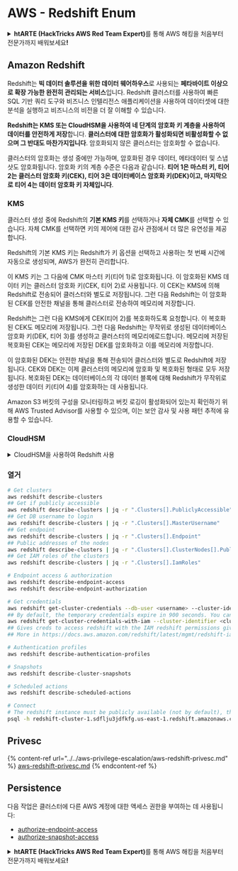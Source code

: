 # AWS - Redshift Enum

<details>

<summary><strong>htARTE (HackTricks AWS Red Team Expert)</strong>를 통해 AWS 해킹을 처음부터 전문가까지 배워보세요<strong>!</strong></summary>

HackTricks를 지원하는 다른 방법:

* **회사를 HackTricks에서 광고하거나 HackTricks를 PDF로 다운로드**하려면 [**SUBSCRIPTION PLANS**](https://github.com/sponsors/carlospolop)를 확인하세요!
* [**공식 PEASS & HackTricks 스웨그**](https://peass.creator-spring.com)를 얻으세요.
* [**The PEASS Family**](https://opensea.io/collection/the-peass-family)를 발견하세요. 독점적인 [**NFTs**](https://opensea.io/collection/the-peass-family) 컬렉션입니다.
* 💬 [**Discord 그룹**](https://discord.gg/hRep4RUj7f) 또는 [**텔레그램 그룹**](https://t.me/peass)에 **참여**하거나 **Twitter** 🐦 [**@hacktricks_live**](https://twitter.com/hacktricks_live)**를** **팔로우**하세요.
* **HackTricks**와 **HackTricks Cloud** github 저장소에 PR을 제출하여 **해킹 트릭을 공유**하세요.

</details>

## Amazon Redshift

Redshift는 **빅 데이터 솔루션을 위한 데이터 웨어하우스**로 사용되는 **페타바이트 이상으로 확장 가능한 완전히 관리되는 서비스**입니다. Redshift 클러스터를 사용하여 빠른 SQL 기반 쿼리 도구와 비즈니스 인텔리전스 애플리케이션을 사용하여 데이터셋에 대한 분석을 실행하고 비즈니스의 비전을 더 잘 이해할 수 있습니다.

**Redshift는 KMS 또는 CloudHSM을 사용하여 네 단계의 암호화 키 계층을 사용하여 데이터를 안전하게 저장**합니다. **클러스터에 대한 암호화가 활성화되면 비활성화할 수 없으며 그 반대도 마찬가지입니다**. 암호화되지 않은 클러스터는 암호화할 수 없습니다.

클러스터의 암호화는 생성 중에만 가능하며, 암호화된 경우 데이터, 메타데이터 및 스냅샷도 암호화됩니다. 암호화 키의 계층 수준은 다음과 같습니다. **티어 1은 마스터 키, 티어 2는 클러스터 암호화 키(CEK), 티어 3은 데이터베이스 암호화 키(DEK)이고, 마지막으로 티어 4는 데이터 암호화 키 자체입니다**.

### KMS

클러스터 생성 중에 Redshift의 **기본 KMS 키**를 선택하거나 **자체 CMK**를 선택할 수 있습니다. 자체 CMK를 선택하면 키의 제어에 대한 감사 관점에서 더 많은 유연성을 제공합니다.

Redshift의 기본 KMS 키는 Redshift가 키 옵션을 선택하고 사용하는 첫 번째 시간에 자동으로 생성되며, AWS가 완전히 관리합니다.

이 KMS 키는 그 다음에 CMK 마스터 키(티어 1)로 암호화됩니다. 이 암호화된 KMS 데이터 키는 클러스터 암호화 키(CEK, 티어 2)로 사용됩니다. 이 CEK는 KMS에 의해 Redshift로 전송되어 클러스터와 별도로 저장됩니다. 그런 다음 Redshift는 이 암호화된 CEK를 안전한 채널을 통해 클러스터로 전송하여 메모리에 저장합니다.

Redshift는 그런 다음 KMS에게 CEK(티어 2)를 복호화하도록 요청합니다. 이 복호화된 CEK도 메모리에 저장됩니다. 그런 다음 Redshift는 무작위로 생성된 데이터베이스 암호화 키(DEK, 티어 3)를 생성하고 클러스터의 메모리에로드합니다. 메모리에 저장된 복호화된 CEK는 메모리에 저장된 DEK를 암호화하고 이를 메모리에 저장합니다.

이 암호화된 DEK는 안전한 채널을 통해 전송되어 클러스터와 별도로 Redshift에 저장됩니다. CEK와 DEK는 이제 클러스터의 메모리에 암호화 및 복호화된 형태로 모두 저장됩니다. 복호화된 DEK는 데이터베이스의 각 데이터 블록에 대해 Redshift가 무작위로 생성한 데이터 키(티어 4)를 암호화하는 데 사용됩니다.

Amazon S3 버킷의 구성을 모니터링하고 버킷 로깅이 활성화되어 있는지 확인하기 위해 AWS Trusted Advisor를 사용할 수 있으며, 이는 보안 감사 및 사용 패턴 추적에 유용할 수 있습니다.

### CloudHSM

<details>

<summary>CloudHSM을 사용하여 Redshift 사용</summary>

암호화를 수행하기 위해 CloudHSM을 사용할 때, 먼저 HSM 클라이언트와 Redshift 간에 신뢰할 수 있는 연결을 설정해야 합니다. 이 연결은 암호화 키를 HSM 클라이언트와 Redshift 클러스터 간에 전송할 수 있도록 안전한 통신을 제공하기 위해 필요합니다.

Redshift는 무작위로 생성된 개인 및 공개 키 쌍을 사용하여 공개 클라이언트 인증서를 생성하고 이를 암호화하여 Redshift에 저장합니다. 이 인증서를 다운로드하고 HSM 클라이언트에 등록하고 올바른 HSM 파티션에 할당해야 합니다.

그런 다음 Redshift를 다음과 같은 HSM 클라이언트의 세부 정보로 구성해야 합니다. HSM IP 주소, HSM 파티션 이름, HSM 파티션 비밀번호 및 CloudHSM이 내부 마스터 키를 사용하여 암호화한 공개 HSM 서버 인증서입니다. 이 정보를 제공하면 Redshift가 개발 파티션에 연결하고 액세스할 수 있는지 확인 및 검증합니다.

내부 보안 정책이나 거버넌스 컨트롤에서 키 회전을 적용해야 한다는 경우, 암호화된 클러스터의 암호화 키를 회전할 수 있습니다. 그러나 키 회전 프로세스 중에 클러스터를 매우 짧은 시간 동안 사용할 수 없게 만들기 때문에 필요할 때만 키를 회전하거나 유출되었을 수 있다고 생각되는 경우에만 회전하는 것이 좋습니다.

회전 중에 Redshift는 클러스터의 CEK와 해당 클러스터의 백업을 회전합니다. 클러스터의 DEK도 회전하지만 DEK를 사용하여 암호화된 S3에 저장된 스냅샷의 DEK를 회전할 수는 없습니다. 클러스터는 '키 회전' 상태로 전환되며 프로세스가 완료되면 상태가 '사용 가능'로 변경됩니다.

</details>

### 열거
```bash
# Get clusters
aws redshift describe-clusters
## Get if publicly accessible
aws redshift describe-clusters | jq -r ".Clusters[].PubliclyAccessible"
## Get DB username to login
aws redshift describe-clusters | jq -r ".Clusters[].MasterUsername"
## Get endpoint
aws redshift describe-clusters | jq -r ".Clusters[].Endpoint"
## Public addresses of the nodes
aws redshift describe-clusters | jq -r ".Clusters[].ClusterNodes[].PublicIPAddress"
## Get IAM roles of the clusters
aws redshift describe-clusters | jq -r ".Clusters[].IamRoles"

# Endpoint access & authorization
aws redshift describe-endpoint-access
aws redshift describe-endpoint-authorization

# Get credentials
aws redshift get-cluster-credentials --db-user <username> --cluster-identifier <cluster-id>
## By default, the temporary credentials expire in 900 seconds. You can optionally specify a duration between 900 seconds (15 minutes) and 3600 seconds (60 minutes).
aws redshift get-cluster-credentials-with-iam --cluster-identifier <cluster-id>
## Gives creds to access redshift with the IAM redshift permissions given to the current AWS account
## More in https://docs.aws.amazon.com/redshift/latest/mgmt/redshift-iam-access-control-identity-based.html

# Authentication profiles
aws redshift describe-authentication-profiles

# Snapshots
aws redshift describe-cluster-snapshots

# Scheduled actions
aws redshift describe-scheduled-actions

# Connect
# The redshift instance must be publicly available (not by default), the sg need to allow inbounds connections to the port and you need creds
psql -h redshift-cluster-1.sdflju3jdfkfg.us-east-1.redshift.amazonaws.com -U admin -d dev -p 5439
```
## Privesc

{% content-ref url="../../aws-privilege-escalation/aws-redshift-privesc.md" %}
[aws-redshift-privesc.md](../../aws-privilege-escalation/aws-redshift-privesc.md)
{% endcontent-ref %}

## Persistence

다음 작업은 클러스터에 다른 AWS 계정에 대한 액세스 권한을 부여하는 데 사용됩니다:

* [authorize-endpoint-access](https://docs.aws.amazon.com/cli/latest/reference/redshift/authorize-endpoint-access.html)
* [authorize-snapshot-access](https://docs.aws.amazon.com/cli/latest/reference/redshift/authorize-snapshot-access.html)

<details>

<summary><strong>htARTE (HackTricks AWS Red Team Expert)</strong>를 통해 AWS 해킹을 처음부터 전문가까지 배워보세요<strong>!</strong></summary>

HackTricks를 지원하는 다른 방법:

* 회사를 HackTricks에서 광고하거나 HackTricks를 PDF로 다운로드하려면 [**SUBSCRIPTION PLANS**](https://github.com/sponsors/carlospolop)를 확인하세요!
* [**공식 PEASS & HackTricks 상품**](https://peass.creator-spring.com)을 구매하세요.
* 독점적인 [**NFTs**](https://opensea.io/collection/the-peass-family)인 [**The PEASS Family**](https://opensea.io/collection/the-peass-family)를 발견하세요.
* 💬 [**Discord 그룹**](https://discord.gg/hRep4RUj7f) 또는 [**텔레그램 그룹**](https://t.me/peass)에 **참여**하거나 **Twitter** 🐦 [**@hacktricks_live**](https://twitter.com/hacktricks_live)를 **팔로우**하세요.
* **HackTricks**와 [**HackTricks Cloud**](https://github.com/carlospolop/hacktricks-cloud) github 저장소에 PR을 제출하여 여러분의 해킹 기법을 공유하세요.

</details>
